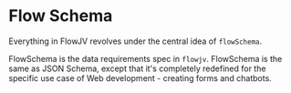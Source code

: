 # Flow Schema

Everything in FlowJV revolves under the central idea of `flowSchema`.

FlowSchema is the data requirements spec in `flowjv`. FlowSchema is the same as JSON Schema, except that it's completely redefined for the specific use case of Web development - creating forms and chatbots.



